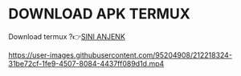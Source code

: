 
# DOWNLOAD APK TERMUX
Download termux ?👉[SINI ANJENK](https://f-droid.org/repo/com.termux_117.apk)

https://user-images.githubusercontent.com/95204908/212218324-31be72cf-1fe9-4507-8084-4437ff089d1d.mp4
